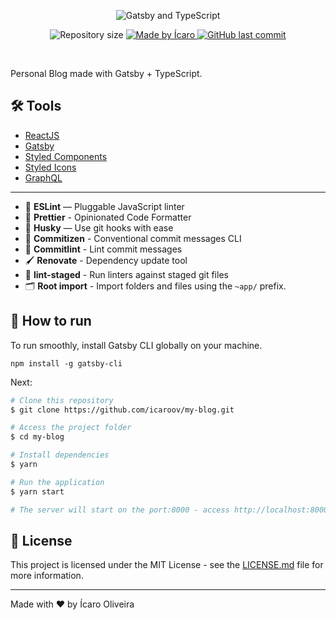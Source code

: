 <p align="center">
  <img src="https://www.joaopedro.cc/img/github/typescript-gatsby-starter.png" alt="Gatsby and TypeScript">
</p>

<p align="center">
  <img alt="Repository size" src="https://img.shields.io/github/repo-size/icaroov/my-blog">

  <a href="https://github.com/icaroov">
    <img alt="Made by Ícaro" src="https://img.shields.io/badge/made%20by-Icaro%20Oliveira-%2304D361">
  </a>

  <a href="https://github.com/icaroov/my-blog/commits/master">
    <img alt="GitHub last commit" src="https://img.shields.io/github/last-commit/icaroov/my-blog">
  </a>
</p>

<br>

Personal Blog made with Gatsby + TypeScript.

## 🛠 Tools
- [ReactJS](https://reactjs.org/)
- [Gatsby](https://www.gatsbyjs.org/)
- [Styled Components](https://styled-components.com/)
- [Styled Icons](https://styled-icons.js.org/)
- [GraphQL](https://graphql.org/)

---

- 📏 **ESLint** — Pluggable JavaScript linter
- 💖 **Prettier** - Opinionated Code Formatter
- 🐶 **Husky** — Use git hooks with ease
- 📄 **Commitizen** - Conventional commit messages CLI
- 🚓 **Commitlint** - Lint commit messages
- 🖌 **Renovate** - Dependency update tool
- 🚫 **lint-staged** - Run linters against staged git files
- 🗂 **Root import** - Import folders and files using the `~app/` prefix.

## 🚀 How to run

To run smoothly, install Gatsby CLI globally on your machine.

```shell
npm install -g gatsby-cli
```

Next:

```bash
# Clone this repository
$ git clone https://github.com/icaroov/my-blog.git

# Access the project folder
$ cd my-blog

# Install dependencies
$ yarn

# Run the application
$ yarn start

# The server will start on the port:8000 - access http://localhost:8000
```

## 📝 License

This project is licensed under the MIT License - see the [LICENSE.md](LICENSE.md) file for more information.

---

Made with ♥ by Ícaro Oliveira
